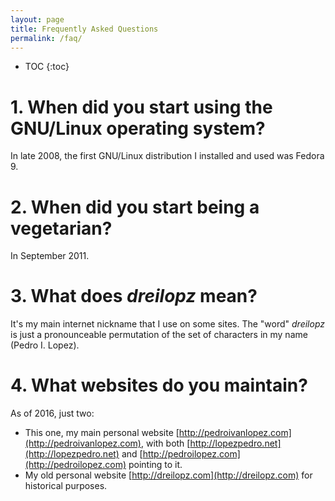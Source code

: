 ```yaml
---
layout: page
title: Frequently Asked Questions
permalink: /faq/
---
```


* TOC
{:toc}

# 1. When did you start using the GNU/Linux operating system?

In late 2008, the first GNU/Linux distribution I installed and used was Fedora 9.

# 2. When did you start being a vegetarian?

In September 2011.

# 3. What does *dreilopz* mean?

It's my main internet nickname that I use on some sites. The "word" *dreilopz*
is just a pronounceable permutation of the set of characters in my name (Pedro
I. Lopez).

# 4. What websites do you maintain?

As of 2016, just two:

- This one, my main personal website
  [http://pedroivanlopez.com](http://pedroivanlopez.com), with both
  [http://lopezpedro.net](http://lopezpedro.net) and
  [http://pedroilopez.com](http://pedroilopez.com) pointing to it.
- My old personal website [http://dreilopz.com](http://dreilopz.com) for
  historical purposes.
